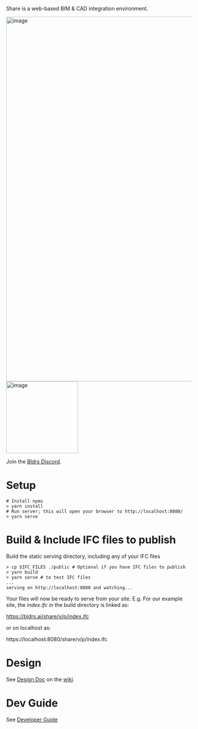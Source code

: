 Share is a web-based BIM & CAD integration environment.

<img width="989" alt="image" src="https://user-images.githubusercontent.com/2480879/171907835-b84c7ff0-af1d-4757-b153-9bad81d503df.png">
<img width="195" alt="image" src="https://user-images.githubusercontent.com/2480879/171907503-5426cb1e-03e8-400c-883a-3d8b45c9f66e.png">

Join the [Bldrs Discord](https://discord.gg/apWHfDtkJs).

# Setup

```
# Install npms
> yarn install
# Run server; this will open your browser to http://localhost:8080/
> yarn serve
```

# Build & Include IFC files to publish

Build the static serving directory, including any of your IFC files

```
> cp $IFC_FILES ./public # Optional if you have IFC files to publish
> yarn build
> yarn serve # to test IFC files
...
serving on http://localhost:8080 and watching...
```

Your files will now be ready to serve from your site. E.g. For our example site, the _index.ifc_ in the build directory is linked as:

https://bldrs.ai/share/v/p/index.ifc

or on localhost as:

https://localhost:8080/share/v/p/index.ifc

# Design

See [Design Doc](https://github.com/bldrs-ai/Share/wiki/Design) on the [wiki](https://github.com/bldrs-ai/Share/wiki).

# Dev Guide

See [Developer Guide](https://github.com/bldrs-ai/Share/wiki/Developer-Guide)
